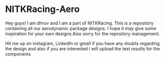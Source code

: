 # NITKRacing-Aero

Hey guys! I am dhruv and I am a part of NITKRacing. This is a repository containing all our aerodynamic package designs. I hope it may give some inspiration for your own designs.Also sorry for the  repository management.

Hit me up on instagram, LinkedIn or gmail if you have any doubts regarding the design and also if you are interested I will upload the test results for the components
